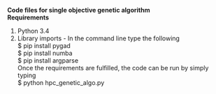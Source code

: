 <b>Code files for single objective genetic algorithm</b> </br>
<b>Requirements</b></br>
1. Python 3.4
2. Library imports - In the command line type the following </br>
$ pip install pygad </br>
$ pip install numba </br>
$ pip install argparse </br>
Once the requirements are fulfilled, the code can be run by simply typing </br>
$ python hpc_genetic_algo.py
